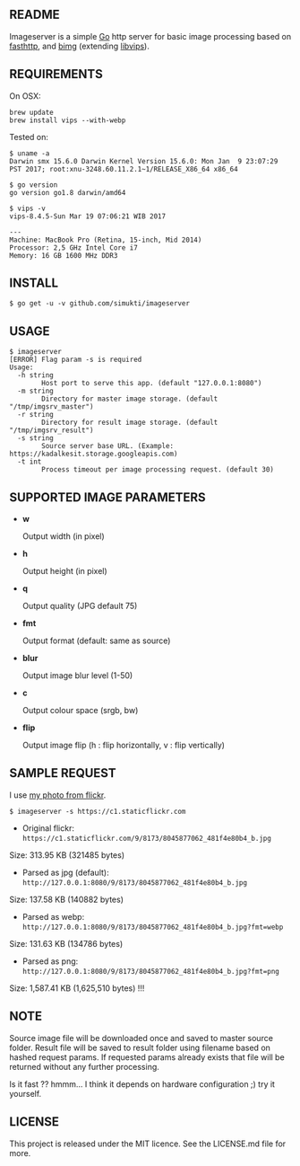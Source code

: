 ## README
Imageserver is a simple [Go](https://golang.org/) http server for basic image processing based on [fasthttp](https://github.com/valyala/fasthttp), and [bimg](https://github.com/h2non/bimg) (extending [libvips](https://github.com/jcupitt/libvips)).

## REQUIREMENTS
On OSX:
```
brew update
brew install vips --with-webp
```

Tested on:
```
$ uname -a
Darwin smx 15.6.0 Darwin Kernel Version 15.6.0: Mon Jan  9 23:07:29 PST 2017; root:xnu-3248.60.11.2.1~1/RELEASE_X86_64 x86_64

$ go version
go version go1.8 darwin/amd64

$ vips -v
vips-8.4.5-Sun Mar 19 07:06:21 WIB 2017

---
Machine: MacBook Pro (Retina, 15-inch, Mid 2014)
Processor: 2,5 GHz Intel Core i7
Memory: 16 GB 1600 MHz DDR3
```

## INSTALL
```
$ go get -u -v github.com/simukti/imageserver
```

## USAGE
```
$ imageserver
[ERROR] Flag param -s is required
Usage:
  -h string
    	Host port to serve this app. (default "127.0.0.1:8080")
  -m string
    	Directory for master image storage. (default "/tmp/imgsrv_master")
  -r string
    	Directory for result image storage. (default "/tmp/imgsrv_result")
  -s string
    	Source server base URL. (Example: https://kadalkesit.storage.googleapis.com)
  -t int
    	Process timeout per image processing request. (default 30)
```

## SUPPORTED IMAGE PARAMETERS

- **w**

    Output width (in pixel)

- **h**

    Output height (in pixel)

- **q**
    
    Output quality (JPG default 75)

- **fmt**

    Output format (default: same as source)

- **blur**

    Output image blur level (1-50)

- **c**

    Output colour space (srgb, bw)

- **flip**

    Output image flip (h : flip horizontally, v : flip vertically)


## SAMPLE REQUEST
I use [my photo from flickr](https://www.flickr.com/photos/simukti/8045877062/).

```
$ imageserver -s https://c1.staticflickr.com
```

- Original flickr: `https://c1.staticflickr.com/9/8173/8045877062_481f4e80b4_b.jpg`

Size: 313.95 KB (321485 bytes)

- Parsed as jpg (default): `http://127.0.0.1:8080/9/8173/8045877062_481f4e80b4_b.jpg`

Size: 137.58 KB (140882 bytes)

- Parsed as webp: `http://127.0.0.1:8080/9/8173/8045877062_481f4e80b4_b.jpg?fmt=webp`

Size: 131.63 KB (134786 bytes)

- Parsed as png: `http://127.0.0.1:8080/9/8173/8045877062_481f4e80b4_b.jpg?fmt=png`

Size: 1,587.41 KB (1,625,510 bytes) !!!

## NOTE
Source image file will be downloaded once and saved to master source folder. 
Result file will be saved to result folder using filename based on hashed request params. 
If requested params already exists that file will be returned without any further processing.

Is it fast ?? hmmm... I think it depends on hardware configuration ;) try it yourself. 

## LICENSE
This project is released under the MIT licence. See the LICENSE.md file for more.